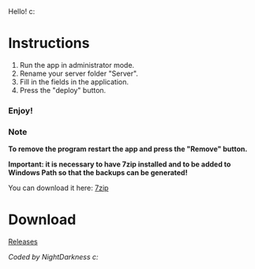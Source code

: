 Hello! c:

# Instructions

1) Run the app in administrator mode.
2) Rename your server folder "Server".
3) Fill in the fields in the application.
4) Press the "deploy" button.
### Enjoy!

### Note
**To remove the program restart the app and press the "Remove" button.**

**Important: it is necessary to have 7zip installed and to be added to Windows Path so that the backups can be generated!**

You can download it here: [7zip](https://www.7-zip.org/)

# Download

[Releases](https://github.com/NIghtDarkness/Minecraft_Server_AutoStart/releases)

_Coded by NightDarkness c:_
